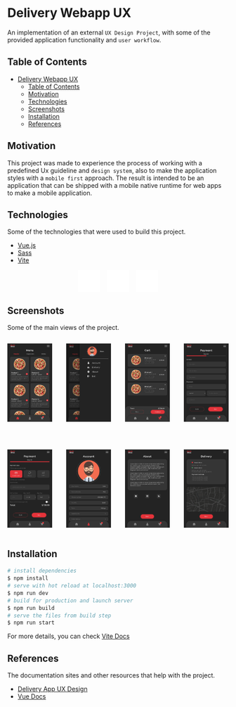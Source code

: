 # Delivery Webapp UX

An implementation of an external `UX Design Project`, with some of the provided application functionality and `user workflow`.

## Table of Contents

- [Delivery Webapp UX](#delivery-webapp-ux)
  - [Table of Contents](#table-of-contents)
  - [Motivation](#motivation)
  - [Technologies](#technologies)
  - [Screenshots](#screenshots)
  - [Installation](#installation)
  - [References](#references)

## Motivation

This project was made to experience the process of working with a predefined Ux guideline and `design system`, also to make the application styles with a `mobile first` approach. The result is intended to be an application that can be shipped with a mobile native runtime for web apps to make a mobile application.

## Technologies

Some of the technologies that were used to build this project.

- [Vue.js](https://vuejs.org/)
- [Sass](https://sass-lang.com/)
- [Vite](https://vitejs.dev/)

<div style="display:flex;justify-content:center;gap:16px">

  <img src="./docs/vue-ico.svg" alt="vuejs icon" width="50" height="50" />
  <img src="./docs/sass-ico.svg" alt="sass icon" width="50" height="50" />
  <img src="./docs/vite-ico.svg" alt="vite icon" width="50" height="50" />
</div>

## Screenshots

Some of the main views of the project.

<div style="display:grid;grid-template-columns:1fr 1fr 1fr 1fr;gap:2rem">

![screenshot](docs/index.png "index view")

![screenshot](docs/sidebar.png "sidebar view")

![screenshot](docs/cart.png "cart view")

![screenshot](docs/payment-1.png "payment1 view")

![screenshot](docs/payment-2.png "payment2 view")

![screenshot](docs/account.png "account view")

![screenshot](docs/about.png "about view")

![screenshot](docs/delivery.png "delivery view")

</div>

## Installation

```bash
# install dependencies
$ npm install
# serve with hot reload at localhost:3000
$ npm run dev
# build for production and launch server
$ npm run build
# serve the files from build step
$ npm run start
```
For more details, you can check [Vite Docs](https://vitejs.dev/)

## References

The documentation sites and other resources that help with the project.

- [Delivery App UX Design](https://www.behance.net/gallery/123791373/Food-Delivery-Mobile-App-UXUI)
- [Vue Docs](https://vuejs.org/)

